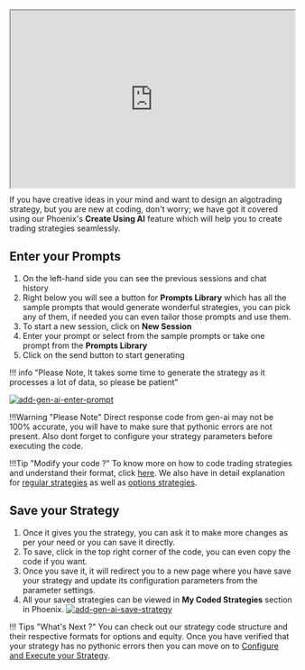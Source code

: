 [//]: # (## How to Code a Strategy using Phoenix Copilot)


<div style="position: relative; padding-bottom: 62.5%; height: 0;"><iframe src="https://www.loom.com/embed/31acf0245ab04d368d2302ed20a41732?sid=a8d7dc97-4e9c-46ef-8f31-850815ec78f8" frameborder="1" webkitallowfullscreen mozallowfullscreen allowfullscreen style="position: absolute; top: 0; left: 0; width: 100%; height: 100%;"></iframe></div>

If you have creative ideas in your mind and want to design an algotrading strategy, but you are new at coding, don't worry; we have got it covered using our Phoenix's **Create Using AI** feature which will help you to create trading strategies
seamlessly.

[//]: # (To start with **Create using AI** feature, go to our Phoenix page, there you will land on our splash page)

[//]: # ([![add-gen-ai-keys]&#40;imgs_v2/python_build_splash.png&#41;]&#40;imgs_v2/python-build-add-gen-ai-key.png&#41;)

## Enter your Prompts

1. On the left-hand side you can see the previous sessions and chat history
2. Right below you will see a button for **Prompts Library** which has all the sample prompts that would generate wonderful strategies, you can pick any of them, if needed you can even tailor those prompts and use them.
3. To start a new session, click on **New Session**
4. Enter your prompt or select from the sample prompts or take one prompt from the **Prompts Library**
5. Click on the send button to start generating

!!! info "Please Note, It takes some time to generate the strategy as it processes a lot of data, so please be patient"

[![add-gen-ai-enter-prompt](imgs_v2/python_build_enter_prompts.png)](imgs_v2/python_build_enter_prompts.png)

!!!Warning "Please Note"
Direct response code from gen-ai may not be 100% accurate, you will have to make sure that pythonic errors are not present.
Also dont forget to configure your strategy parameters before executing the code.

!!!Tip "Modify your code ?"
To know more on how to code trading strategies and understand their format, click [here](strategy_guides/structure.md).
We also have in detail explanation for [regular strategies](strategy_guides/common_regular_strategy.md) as well as [options strategies](strategy_guides/common_options_strategy.md).

## Save your Strategy

1. Once it gives you the strategy, you can ask it to make more changes as per your need or you can save it directly.
2. To save, click in the top right corner of the code, you can even copy the code if you want.
3. Once you save it, it will redirect you to a new page where you have save your strategy and update its configuration parameters from the parameter settings.
4. All your saved strategies can be viewed in **My Coded Strategies** section in Phoenix.
   [![add-gen-ai-save-strategy](imgs_v2/python_build_save_strategy_from_ai.png)](imgs_v2/python_build_save_strategy_from_ai.png)

!!! Tips "What's Next ?"
You can check out our strategy code structure and their respective formats for options and equity. Once you have verified that your strategy has no pythonic errors then you can move on
to [Configure and Execute your Strategy](python-build-config-parameters.md). 
